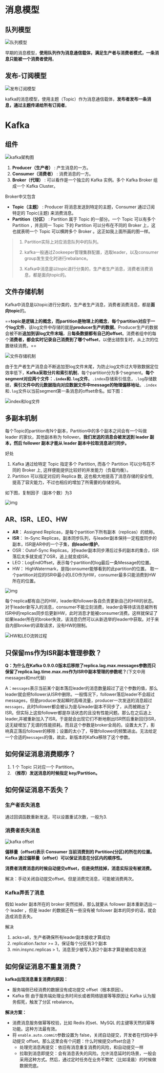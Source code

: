 # 消息模型

## 队列模型

![队列模型](assets/队列模型23.png)

早期的消息模型，**使用队列作为消息通信载体，满足生产者与消费者模式，一条消息只能被一个消费者使用**。

## 发布-订阅模型

![发布订阅模型](assets/发布订阅模型.png)

kafka的消息模型，使用主题（Topic）作为消息通信载体，**发布者发布一条消息，通过主题传递给所有订阅者**。

# Kafka

## 组件

![kafka架构图](assets/kafka架构图.png)

1. **Producer（生产者）** : 产生消息的一方。
2. **Consumer（消费者）** : 消费消息的一方。
3. **Broker（代理）** : 可以看作是一个独立的 Kafka 实例。多个 Kafka Broker 组成一个 Kafka Cluster。

Broker中又包含

- **Topic（主题）** : Producer 将消息发送到特定的主题，Consumer 通过订阅特定的 Topic(主题) 来消费消息。
- **Partition（分区）** : Partition 属于 Topic 的一部分。一个 Topic 可以有多个 Partition ，并且同一 Topic 下的 Partition 可以分布在不同的 Broker 上，这也就表明一个 Topic 可以横跨多个 Broker 。这正如我上面所画的图一样。

> 1. Partition实际上对应消息队列中的队列。
>
> 2. kafka一般通过Zookeeper管理集群配置，选取leader，以及consumer group发生变化时进行rebalance。
> 3. Kafka中消息是以topic进行分类的，生产者生产消息，消费者消费消息，都是面向topic的。

## 文件存储机制

Kafka中消息是以topic进行分类的，生产者生产消息，消费者消费消息，都是**面向topic**的。

==**topic是逻辑上的概念，而partition是物理上的概念**，**每个partition对应于一个log文件**，该log文件中存储的就是**producer生产的数据**。Producer生产的数据会被不断**追加到该log文件末端**，且**每条数据都有自己的offset**。消费者组中的每个**消费者，都会实时记录自己消费到了哪个offset**，以便出错恢复时，从上次的位置继续消费。==

![文件存储机制](assets/文件存储机制.png)

由于生产者生产消息会不断追加至log文件末尾，为防止log文件过大导致数据定位效率低下，**Kafka采取分片和索引机制**，每个partition分为多个segment。**每个segment对应两个文件：`.index`和`.log`文件**。`.index`存储索引信息，`.log`存储数据，**索引文件中的元数据指向对应数据文件中message的物理偏移地址**。`.index`和`.log`文件以当前segment第一条消息的offset命名。如下图：

![index和log文件](assets/index和log文件.png)

## 多副本机制

每个Topic的partition有N个副本，Partition中的多个副本之间会有一个叫做 leader 的家伙，其他副本称为 follower。**我们发送的消息会被发送到 leader 副本，然后 follower 副本才能从 leader 副本中拉取消息进行同步。**

好处

1. Kafka 通过给特定 Topic 指定多个 Partition, 而各个 Partition 可以分布在不同的 Broker 上, 这样便能提供比较好的并发能力（负载均衡）。
2. Partition 可以指定对应的 Replica 数, 这也极大地提高了消息存储的安全性, 提高了容灾能力，不过也相应的增加了所需要的存储空间。

如下图，复制因子（副本个数）为3

![img](assets/watermark,type_ZmFuZ3poZW5naGVpdGk,shadow_10,text_aHR0cHM6Ly9ibG9nLmNzZG4ubmV0L3dlaXhpbl80MzIzMDY4Mg==,size_16,color_FFFFFF,t_70.png)

## AR、ISR、LEO、HW

- **AR**：  Assigned Replicas，是每个partition下所有副本（replicas）的统称。
- **ISR**： In-Sync Replicas，副本同步队列，与leader副本保持一定程度同步的副本，ISR是AR中的一个子集，**由leader维护**。
- OSR：Outof-Sync Replicas，对leader副本同步滞后过多的副本的集合，ISR落后太多就变成了OSR，追上就变成ISR。
- LEO：LogEndOffset，表示每个partition的log最后一条Message的位置。
- HW： HighWatermark，是指consumer能够看到的此partition的位置。 取一个partition对应的ISR中最小的LEO作为HW，consumer最多只能消费到HW所在的位置。

![img](assets/watermark,type_ZmFuZ3poZW5naGVpdGk,shadow_10,text_aHR0cHM6Ly9ibG9nLmNzZG4ubmV0L3dlaXhpbl80MzIzMDY4Mg==,size_16,color_FFFFFF,t_70-20230404104634366.png)

每个replica都有自己的HW，leader和follower各自负责更新自己的HW的状态。对于leader新写入的消息，consumer不能立刻消费，leader会等待该消息被所有ISR中的replicas同步后更新HW，此时消息才能被consumer消费。这样就保证了如果leader所在的broker失效，该消息仍然可以从新选举的leader中获取。对于来自内部broker的读取请求，没有HW的限制。

![HW和LEO流转过程](assets/HW和LEO流转过程.png)

## 只保留ms作为ISR副本管理参数？

**Q：为什么在Kafka 0.9.0.0版本后移除了replica.lag.max.messages参数而只保留了replica.lag.time.max.ms作为ISR中副本管理的参数呢？**(下文中用messages和ms代替)

A：`messages`表示当前某个副本落后leader的消息数量超过了这个参数的值，那么leader就会把follower从ISR中删除。一般情况下，follower落后leader不会超过messages，但是producer发起瞬时高峰流量，producer一次发送的消息超过`messages`，此时follower都会被认为是与leader副本不同步了，从而被踢出了ISR。但实际上这些follower都是存活状态的且没有性能问题。那么在之后追上leader,并被重新加入了ISR。于是就会出现它们不断地剔出ISR然后重新回归ISR，这无疑增加了无谓的性能损耗。而且这个参数是broker全局的。设置太大了，影响真正落后follower的移除；设置的太小了，导致follower的频繁进出。无法给定一个合适的`messages`的值，故此，新版本的Kafka移除了这个参数。

## 如何保证消息消费顺序？

1. 1 个 Topic 只对应一个 Partition。
2. **（推荐）发送消息的时候指定 key/Partition。**

## 如何保证消息不丢失？

### 生产者丢失消息

通过回调函数重新发送，可以设置重试次数，一般为3.

### 消费者丢失消息

![kafka offset](assets/kafka-offset.jpg)

**偏移量（offset)表示 Consumer 当前消费到的 Partition(分区)的所在的位置。Kafka 通过偏移量（offset）可以保证消息在分区内的顺序性。**

**消费者消费消息的时候自动提交offset，但是突然挂掉，消息实际没有被消费。**

解决：手动关闭自动提交offset。但是消费完消息，可能被消费两次。

### Kafka弄丢了消息

假如 leader 副本所在的 broker 突然挂掉，那么就要从 follower 副本重新选出一个 leader ，但是 leader 的数据还有一些没有被 follower 副本的同步的话，就会造成消息丢失。

解决

1. acks=all，生产者确保所有leader副本接收才算成功
2. replication.factor >= 3，保证每个分区有3个副本
3. min.insync.replicas > 1，消息至少被写入到2个副本才算是被成功发送

## 如何保证消息不重复消费？

**kafka出现消息重复消费的原因：**

- 服务端侧已经消费的数据没有成功提交 offset（根本原因）。
- Kafka 侧 由于服务端处理业务时间长或者网络链接等等原因让 Kafka 认为服务假死，触发了分区 rebalance。

**解决方案：**

- 消费消息服务做幂等校验，比如 Redis 的set、MySQL 的主键等天然的幂等功能。这种方法最有效。
- 将 `enable.auto.commit`参数设置为 false，关闭自动提交，开发者在代码中手动提交 offset。那么这里会有个问题：什么时候提交offset合适？
  - 处理完消息再提交：依旧有消息重复消费的风险，和自动提交一样
  - 拉取到消息即提交：会有消息丢失的风险。允许消息延时的场景，一般会采用这种方式。然后，通过定时任务在业务不繁忙（比如凌晨）的时候做数据兜底。